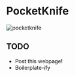 # PocketKnife
![pocketknife](https://raw.github.com/jtmoulia/pocketknife/master/img/pocketknife.jpg?token=1057862__eyJzY29wZSI6IlJhd0Jsb2I6anRtb3VsaWEvcG9ja2V0a25pZmUvbWFzdGVyL2ltZy9wb2NrZXRrbmlmZS5zdmciLCJleHBpcmVzIjoxMzg2NTM2OTI5fQ%3D%3D--8764c81a1e1e2bbe4690fd9bf271d45ab522fd69)

## TODO

- Post this webpage!
- Boilerplate-ify
